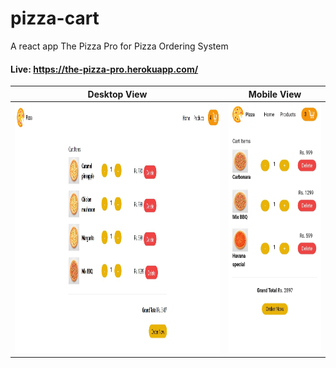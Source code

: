 # pizza-cart
A  react app The Pizza Pro for Pizza Ordering System

#### Live: https://the-pizza-pro.herokuapp.com/


|Desktop View|Mobile View|
|:---:|:---:|
|<img src="https://github.com/kush1912/pizza-cart/blob/main/git-data/cart-view-desktop.JPG" width="600" height="400">|<img src="https://github.com/kush1912/pizza-cart/blob/main/git-data/cart-view-mobile.jpeg" width="250" height="400">|
